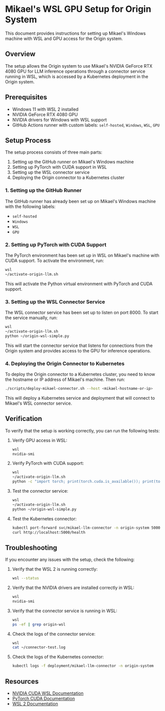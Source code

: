 # Mikael's WSL GPU Setup for Origin System

This document provides instructions for setting up Mikael's Windows machine with WSL and GPU access for the Origin system.

## Overview

The setup allows the Origin system to use Mikael's NVIDIA GeForce RTX 4080 GPU for LLM inference operations through a connector service running in WSL, which is accessed by a Kubernetes deployment in the Origin system.

## Prerequisites

- Windows 11 with WSL 2 installed
- NVIDIA GeForce RTX 4080 GPU
- NVIDIA drivers for Windows with WSL support
- GitHub Actions runner with custom labels: `self-hosted`, `Windows`, `WSL`, `GPU`

## Setup Process

The setup process consists of three main parts:

1. Setting up the GitHub runner on Mikael's Windows machine
2. Setting up PyTorch with CUDA support in WSL
3. Setting up the WSL connector service
4. Deploying the Origin connector to a Kubernetes cluster

### 1. Setting up the GitHub Runner

The GitHub runner has already been set up on Mikael's Windows machine with the following labels:
- `self-hosted`
- `Windows`
- `WSL`
- `GPU`

### 2. Setting up PyTorch with CUDA Support

The PyTorch environment has been set up in WSL on Mikael's machine with CUDA support. To activate the environment, run:

```bash
wsl
~/activate-origin-llm.sh
```

This will activate the Python virtual environment with PyTorch and CUDA support.

### 3. Setting up the WSL Connector Service

The WSL connector service has been set up to listen on port 8000. To start the service manually, run:

```bash
wsl
~/activate-origin-llm.sh
python ~/origin-wsl-simple.py
```

This will start the connector service that listens for connections from the Origin system and provides access to the GPU for inference operations.

### 4. Deploying the Origin Connector to Kubernetes

To deploy the Origin connector to a Kubernetes cluster, you need to know the hostname or IP address of Mikael's machine. Then run:

```bash
./scripts/deploy-mikael-connector.sh --host <mikael-hostname-or-ip>
```

This will deploy a Kubernetes service and deployment that will connect to Mikael's WSL connector service.

## Verification

To verify that the setup is working correctly, you can run the following tests:

1. Verify GPU access in WSL:
   ```bash
   wsl
   nvidia-smi
   ```

2. Verify PyTorch with CUDA support:
   ```bash
   wsl
   ~/activate-origin-llm.sh
   python -c "import torch; print(torch.cuda.is_available()); print(torch.cuda.get_device_name(0))"
   ```

3. Test the connector service:
   ```bash
   wsl
   ~/activate-origin-llm.sh
   python ~/origin-wsl-simple.py
   ```

4. Test the Kubernetes connector:
   ```bash
   kubectl port-forward svc/mikael-llm-connector -n origin-system 5000:5000
   curl http://localhost:5000/health
   ```

## Troubleshooting

If you encounter any issues with the setup, check the following:

1. Verify that the WSL 2 is running correctly:
   ```bash
   wsl --status
   ```

2. Verify that the NVIDIA drivers are installed correctly in WSL:
   ```bash
   wsl
   nvidia-smi
   ```

3. Verify that the connector service is running in WSL:
   ```bash
   wsl
   ps -ef | grep origin-wsl
   ```

4. Check the logs of the connector service:
   ```bash
   wsl
   cat ~/connector-test.log
   ```

5. Check the logs of the Kubernetes connector:
   ```bash
   kubectl logs -f deployment/mikael-llm-connector -n origin-system
   ```

## Resources

- [NVIDIA CUDA WSL Documentation](https://docs.nvidia.com/cuda/wsl-user-guide/index.html)
- [PyTorch CUDA Documentation](https://pytorch.org/docs/stable/notes/cuda.html)
- [WSL 2 Documentation](https://learn.microsoft.com/en-us/windows/wsl/about)